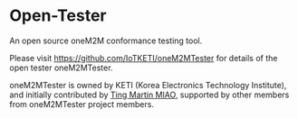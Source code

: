 # Open-Tester
An open source oneM2M conformance testing tool.


Please visit https://github.com/IoTKETI/oneM2MTester for details of the open tester oneM2MTester.

oneM2MTester is owned by KETI (Korea Electronics Technology Institute), and initially contributed by [Ting Martin MIAO](https://github.com/novamartin), supported by other members from oneM2MTester project members.


